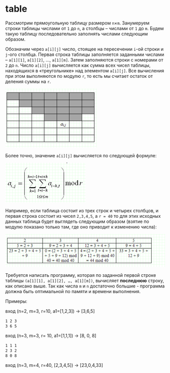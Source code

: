 # table
Рассмотрим прямоугольную таблицу размером `n`×`m`. Занумеруем строки таблицы числами от `1` до `n`, а столбцы – числами от `1` до `m`. Будем такую таблицу последовательно заполнять числами следующим образом.

Обозначим через `a[i][j]` число, стоящее на пересечении `i`-ой строки и `j`-ого столбца. Первая строка таблицы заполняется заданными числами – `a[1][1]`, `a[1][2]`, …, `a[1][m]`. Затем заполняются строки с номерами от `2` до `n`. Число `a[i][j]` вычисляется как сумма всех чисел таблицы, находящихся в «треугольнике» над элементом `a[i][j]`. Все вычисления при этом выполняются по модулю `r`, то есть мы считает остаток от деления суммы на `r`.

![пояснение](https://github.com/py-is-hse-21/table/blob/main/image2.PNG)

Более точно, значение `a[i][j]` вычисляется по следующей формуле:

![формула](https://github.com/py-is-hse-21/table/blob/main/image1.PNG)

Например, если таблица состоит из трех строк и четырех столбцов, и первая строка состоит из чисел `2,3,4,5`, а `r = 40` то для этих исходных данных таблица будет выглядеть следующим образом (взятие по модулю показано только там, где оно приводит к изменению числа):

![пример](https://github.com/py-is-hse-21/table/blob/main/image3.PNG)

Требуется написать программу, которая по заданной первой строке таблицы `(a[1][1], a[1][2], …, a[1][m])`, вычисляет **последнюю** строку, как описано выше. Так как числа `m` и `n` достаточно большие - программа должна быть оптимальной по памяти и времени выполнения.

Примеры:

вход (n=2, m=3, r=10, a1=[1,2,3]) -> [3,6,5]

    1 2 3
    3 6 5

вход (n=3, m=3, r= 10, a1=[1,1,1]) -> [8, 0, 8]

    1 1 1
    2 3 2
    8 0 8

вход (n=3, m=4, r=40, [2,3,4,5]) -> [23,0,4,33]

